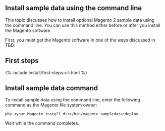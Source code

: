 <div markdown="1">

<h2 id="install-sample-cli">Install sample data using the command line</h2>
This topic discusses how to install optional Magento 2 sample data using the command line. You can use this method either before or after you install the Magento software.

First, you must get the Magento software in one of the ways discussed in TBD.

<h2 id="install sample-cli-first">First steps</h2>
{% include install/first-steps-cli.html %}

<h2 id="install-sample-cli-run">Install sample data command</h2>
To install sample data using the command line, enter the following command as the Magento file system owner:

	php <your Magento install dir>/bin/magento sampledata:deploy

Wait while the command completes.

